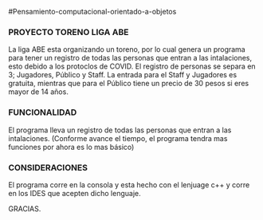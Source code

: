#Pensamiento-computacional-orientado-a-objetos


### PROYECTO TORENO LIGA ABE

La liga ABE esta organizando un toreno, por lo cual genera un programa para tener un registro de todas las personas que entran a las intalaciones, esto debido a los protoclos de COVID. El registro de personas se separa en 3; Jugadores, Público y Staff. La entrada para el Staff y Jugadores es gratuita, mientras que para el Público tiene un precio de 30 pesos si eres mayor de 14 años.

### FUNCIONALIDAD

El programa lleva un registro de todas las personas que entran a las intalaciones. (Conforme avance el tiempo, el programa tendra mas funciones por ahora es lo mas básico)

### CONSIDERACIONES

El programa corre en la consola y esta hecho con el lenjuage c++ y corre en los IDES que acepten dicho lenguaje.


GRACIAS.
